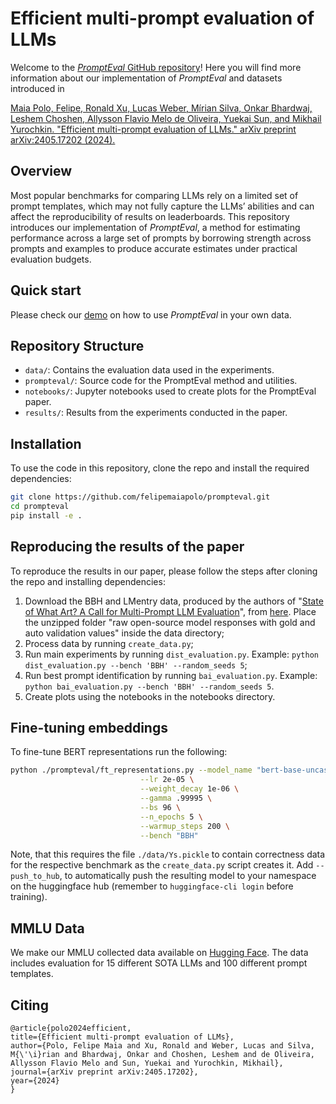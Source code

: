 # Efficient multi-prompt evaluation of LLMs

Welcome to the [*PromptEval* GitHub repository](https://github.com/felipemaiapolo/prompteval)! Here you will find more information about our implementation of *PromptEval* and datasets introduced in

[Maia Polo, Felipe, Ronald Xu, Lucas Weber, Mírian Silva, Onkar Bhardwaj, Leshem Choshen, Allysson Flavio Melo de Oliveira, Yuekai Sun, and Mikhail Yurochkin. "Efficient multi-prompt evaluation of LLMs." arXiv preprint arXiv:2405.17202 (2024).](https://arxiv.org/abs/2405.17202)

## Overview

Most popular benchmarks for comparing LLMs rely on a limited set of prompt templates, which may not fully capture the LLMs’ abilities and can affect the reproducibility of results on leaderboards. This repository introduces our implementation of *PromptEval*, a method for estimating performance across a large set of prompts by borrowing strength across prompts and examples to produce accurate estimates under practical evaluation budgets.

##  Quick start

Please check our [demo](https://github.com/felipemaiapolo/prompteval/blob/main/notebooks/PromptEval_demo.ipynb) on how to use *PromptEval* in your own data.

## Repository Structure

- `data/`: Contains the evaluation data used in the experiments.
- `prompteval/`: Source code for the PromptEval method and utilities.
- `notebooks/`: Jupyter notebooks used to create plots for the PromptEval paper.
- `results/`: Results from the experiments conducted in the paper.

## Installation

To use the code in this repository, clone the repo and install the required dependencies:

```bash
git clone https://github.com/felipemaiapolo/prompteval.git
cd prompteval
pip install -e .
```

## Reproducing the results of the paper

To reproduce the results in our paper, please follow the steps after cloning the repo and installing dependencies:
1. Download the BBH and LMentry data, produced by the authors of "[State of What Art? A Call for Multi-Prompt LLM Evaluation](https://arxiv.org/abs/2401.00595)", from [here](https://www.dropbox.com/scl/fo/y9dd8zbteyf0xrjxdtm3e/h/raw%20open-source%20model%20responses%20with%20gold%20and%20auto%20validation%20values.zip?rlkey=okp52gleuibw72fhe62egr6lp&e=1&dl=0). Place the unzipped folder "raw open-source model responses with gold and auto validation values" inside the data directory;
2. Process data by running ``create_data.py``;
3. Run main experiments by running ``dist_evaluation.py``. Example: ``python dist_evaluation.py --bench 'BBH' --random_seeds 5``;
4. Run best prompt identification by running ``bai_evaluation.py``. Example: ``python bai_evaluation.py --bench 'BBH' --random_seeds 5``.
5. Create plots using the notebooks in the notebooks directory.

## Fine-tuning embeddings

To fine-tune BERT representations run the following:

```bash
python ./prompteval/ft_representations.py --model_name "bert-base-uncased" \
                             --lr 2e-05 \
                             --weight_decay 1e-06 \
                             --gamma .99995 \
                             --bs 96 \
                             --n_epochs 5 \
                             --warmup_steps 200 \
                             --bench "BBH" 
```
Note, that this requires the file `./data/Ys.pickle` to contain correctness data for the respective benchmark as the `create_data.py` script creates it. Add `--push_to_hub`, to automatically push the resulting model to your namespace on the huggingface hub (remember to `huggingface-cli login` before training).

## MMLU Data

We make our MMLU collected data available on [Hugging Face](https://huggingface.co/PromptEval). The data includes evaluation for 15 different SOTA LLMs and 100 different prompt templates.

## Citing

    @article{polo2024efficient,
    title={Efficient multi-prompt evaluation of LLMs},
    author={Polo, Felipe Maia and Xu, Ronald and Weber, Lucas and Silva, M{\'\i}rian and Bhardwaj, Onkar and Choshen, Leshem and de Oliveira, Allysson Flavio Melo and Sun, Yuekai and Yurochkin, Mikhail},
    journal={arXiv preprint arXiv:2405.17202},
    year={2024}
    }
